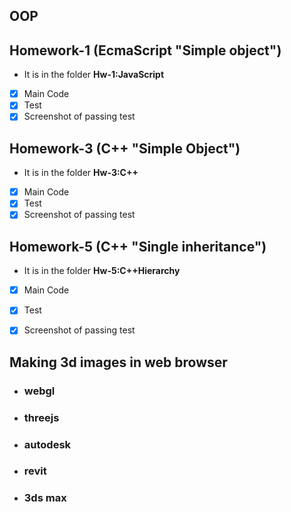 ## OOP

## Homework-1 (EcmaScript "Simple object")
- It is in the folder **Hw-1:JavaScript**
- [x] Main Code
- [x] Test
- [x] Screenshot of passing test

## Homework-3 (C++ "Simple Object")
- It is in the folder **Hw-3:C++**
- [x] Main Code
- [x] Test
- [x] Screenshot of passing test

## Homework-5 (C++ "Single inheritance")

- It is in the folder **Hw-5:C++Hierarchy**
- [x] Main Code
- [x] Test
- [x] Screenshot of passing test







## Making 3d images in web browser
- ### webgl
- ### threejs
- ### autodesk
- ### revit
- ### 3ds max
